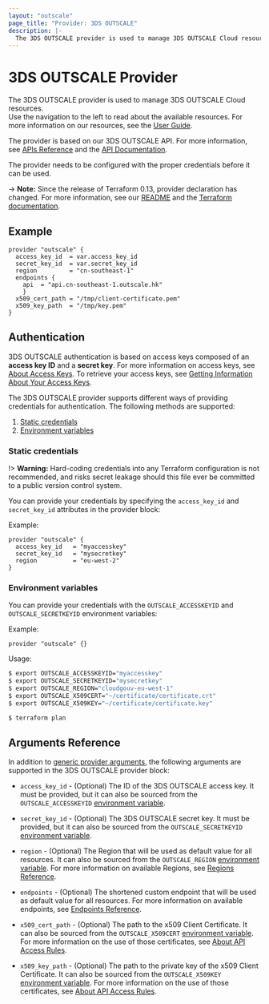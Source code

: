 ```yaml
---
layout: "outscale"
page_title: "Provider: 3DS OUTSCALE"
description: |-
  The 3DS OUTSCALE provider is used to manage 3DS OUTSCALE Cloud resources. The provider needs to be configured with the proper credentials before it can be used.
---
```


# 3DS OUTSCALE Provider

The 3DS OUTSCALE provider is used to manage 3DS OUTSCALE Cloud resources.  
Use the navigation to the left to read about the available resources. For more information on our resources, see the [User Guide](https://wiki.outscale.net/display/EN#).

The provider is based on our 3DS OUTSCALE API. For more information, see [APIs Reference](https://wiki.outscale.net/display/EN/3DS+OUTSCALE+APIs+Reference) and the [API Documentation](https://docs.outscale.com/api#3ds-outscale-api).  

The provider needs to be configured with the proper credentials before it can be used.  

-> **Note:** Since the release of Terraform 0.13, provider declaration has changed. For more information, see our [README](https://github.com/outscale-dev/terraform-provider-outscale#using-the-provider) and the [Terraform documentation](https://www.terraform.io/docs/configuration/provider-requirements.html).


## Example

```hcl
provider "outscale" {
  access_key_id  = var.access_key_id
  secret_key_id  = var.secret_key_id
  region         = "cn-southeast-1"
  endpoints {
    api  = "api.cn-southeast-1.outscale.hk"
    }
  x509_cert_path = "/tmp/client-certificate.pem"
  x509_key_path  = "/tmp/key.pem"
}
```

## Authentication

3DS OUTSCALE authentication is based on access keys composed of an **access key ID** and a **secret key**.
For more information on access keys, see [About Access Keys](https://wiki.outscale.net/display/EN/About+Access+Keys).
To retrieve your access keys, see [Getting Information About Your Access Keys](https://wiki.outscale.net/display/EN/Getting+Information+About+Your+Access+Keys).

The 3DS OUTSCALE provider supports different ways of providing credentials for authentication. The following methods are supported:

1. [Static credentials](#static-credentials)
2. [Environment variables](#environment-variables)

### Static credentials

!> **Warning:** Hard-coding credentials into any Terraform configuration is not recommended, and risks secret leakage should this file ever be committed to a public version control system.

You can provide your credentials by specifying the `access_key_id` and `secret_key_id` attributes in the provider block:

Example:

```hcl
provider "outscale" {
  access_key_id   = "myaccesskey"
  secret_key_id   = "mysecretkey"
  region          = "eu-west-2"
}
```

### Environment variables

You can provide your credentials with the `OUTSCALE_ACCESSKEYID` and `OUTSCALE_SECRETKEYID` environment variables:

Example:

```hcl
provider "outscale" {}
```

Usage:

```bash
$ export OUTSCALE_ACCESSKEYID="myaccesskey"
$ export OUTSCALE_SECRETKEYID="mysecretkey"
$ export OUTSCALE_REGION="cloudgouv-eu-west-1"
$ export OUTSCALE_X509CERT="~/certificate/certificate.crt"
$ export OUTSCALE_X509KEY="~/certificate/certificate.key"

$ terraform plan
```

## Arguments Reference

In addition to [generic provider arguments](https://www.terraform.io/docs/configuration/providers.html), the following arguments are supported in the 3DS OUTSCALE provider block:

* `access_key_id` - (Optional) The ID of the 3DS OUTSCALE access key. It must be provided, but it can also be sourced from the `OUTSCALE_ACCESSKEYID` [environment variable](#environment-variables).

* `secret_key_id` - (Optional) The 3DS OUTSCALE secret key. It must be provided, but it can also be sourced from the `OUTSCALE_SECRETKEYID` [environment variable](#environment-variables).

* `region` - (Optional) The Region that will be used as default value for all resources. It can also be sourced from the `OUTSCALE_REGION` [environment variable](#environment-variables). For more information on available Regions, see [Regions Reference](https://wiki.outscale.net/display/EN/Regions%2C+Endpoints+and+Availability+Zones+Reference).

* `endpoints` - (Optional) The shortened custom endpoint that will be used as default value for all resources. For more information on available endpoints, see [Endpoints Reference](https://wiki.outscale.net/display/EN/Regions%2C+Endpoints+and+Availability+Zones+Reference).

* `x509_cert_path` - (Optional) The path to the x509 Client Certificate. It can also be sourced from the `OUTSCALE_X509CERT` [environment variable](#environment-variables). For more information on the use of those certificates, see [About API Access Rules](https://wiki.outscale.net/display/EN/About+API+Access+Rules).

* `x509_key_path` - (Optional) The path to the private key of the x509 Client Certificate. It can also be sourced from the `OUTSCALE_X509KEY` [environment variable](#environment-variables). For more information on the use of those certificates, see [About API Access Rules](https://wiki.outscale.net/display/EN/About+API+Access+Rules).